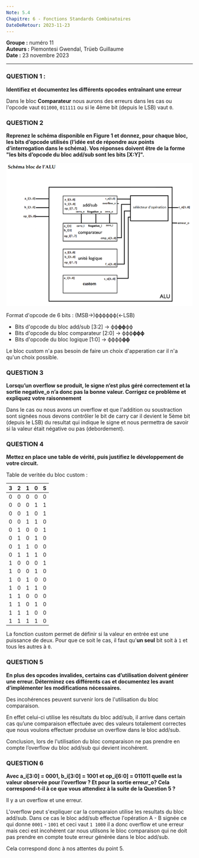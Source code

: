 ```yaml
---
Note: 5.4
Chapitre: 6 - Fonctions Standards Combinatoires
DateDeRetour: 2023-11-23
---
```

**Groupe :** numéro 11   
**Auteurs :** Piemontesi Gwendal, Trüeb Guillaume   
**Date :** 23 novembre 2023
***

### QUESTION 1 : 
**Identifiez et documentez les différents opcodes entraînant une erreur**

Dans le bloc **Comparateur** nous aurons des erreurs dans les cas ou l'opcode vaut `011000`, `011111` ou si le 4ème bit (depuis le LSB) vaut `0`.
### QUESTION 2
**Reprenez le schéma disponible en Figure 1 et donnez, pour chaque bloc, les bits d’opcode utilisés (l’idée est de répondre aux points d’interrogation dans le schéma). Vos réponses doivent être de la forme "les bits d’opcode du bloc add/sub sont les bits [X:Y]".**

![Schema Bloc de l'ALU](S0/PiecesJointes/SchemaBlocAlu.PNG)

Format d'opcode de 6 bits : (MSB->)ϕϕϕϕϕϕ(<-LSB)

- Bits d'opcode du bloc add/sub [3:2] -> ϕϕ**ϕϕ**ϕϕ
- Bits d'opcode du bloc comparateur [2:0] -> ϕϕϕ**ϕϕϕ**
- Bits d'opcode du bloc logique [1:0] -> ϕϕϕϕ**ϕϕ**
  
Le bloc custom n'a pas besoin de faire un choix d'apperation car il n'a qu'un choix possible.

### QUESTION 3
**Lorsqu’un overflow se produit, le signe n’est plus géré correctement et la sortie negative_o n’a donc pas la bonne valeur. Corrigez ce problème et expliquez votre raisonnement**

Dans le cas ou nous avons un overflow et que l'addition ou soustraction sont signées nous devons contrôler le bit de carry car il devient le 5ème bit (depuis le LSB) du resultat qui indique le signe et nous permettra de savoir si la valeur était négative ou pas (debordement).

### QUESTION 4
**Mettez en place une table de vérité, puis justifiez le développement de votre circuit.**

Table de veritée du bloc custom :   

| 3 | 2 | 1 | 0 | S |
|---|---|---|---|--------|
| 0 | 0 | 0 | 0 |   0    |
| 0 | 0 | 0 | 1 |   1    |
| 0 | 0 | 1 | 0 |   1    |
| 0 | 0 | 1 | 1 |   0    |
| 0 | 1 | 0 | 0 |   1    |
| 0 | 1 | 0 | 1 |   0    |
| 0 | 1 | 1 | 0 |   0    |
| 0 | 1 | 1 | 1 |   0   |
| 1 | 0 | 0 | 0 |   1   |
| 1 | 0 | 0 | 1 |   0    |
| 1 | 0 | 1 | 0 |   0    |
| 1 | 0 | 1 | 1 |   0   |
| 1 | 1 | 0 | 0 |   0    |
| 1 | 1 | 0 | 1 |   0   |
| 1 | 1 | 1 | 0 |   0    |
| 1 | 1 | 1 | 1 |   0   |

La fonction custom permet de définir si la valeur en entrée est une puissance de deux. Pour que ce soit le cas, il faut qu'**un seul** bit soit à `1` et tous les autres à `0`.

### QUESTION 5
**En plus des opcodes invalides, certains cas d’utilisation doivent générer une erreur. Déterminez ces différents cas et documentez les avant d’implémenter les modifications nécessaires.** 

Des incohérences peuvent survenir lors de l'utilisation du bloc comparaison.    

En effet celui-ci utilise les résultats du bloc add/sub, il arrive dans certain cas qu’une comparaison effectuée avec des valeurs totalement correctes que nous voulons effectuer produise un overflow dans le bloc add/sub.   

Conclusion, lors de l'utilisation du bloc comparaison ne pas prendre en compte l’overflow du bloc add/sub qui devient incohérent. 

### QUESTION 6
**Avec a_i[3:0] = 0001, b_i[3:0] = 1001 et op_i[6:0] = 011011 quelle est la valeur observée pour l’overflow ? Et pour la sortie erreur_o? Cela correspond-t-il à ce que vous attendiez à la suite de la Question 5 ?**

Il y a un overflow et une erreur.   

L'overflow peut s'expliquer car la comparaion utilise les resultats du bloc add/sub. Dans ce cas le bloc add/sub effectue l'opération  A - B signée ce qui donne `0001` - `1001` et ceci vaut `1 1000` il a donc overflow et une erreur mais ceci est incohérent car nous utilsons le bloc comparaison qui ne doit pas prendre en compte toute erreur générée dans le bloc add/sub.

Cela correspond donc à nos attentes du point 5.